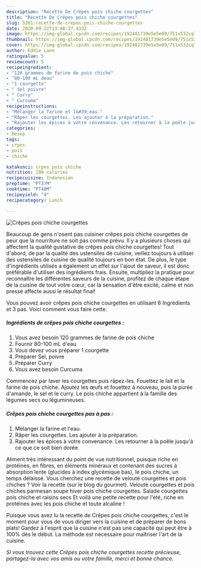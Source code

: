 ```yaml
---
description: "Recette De Crêpes pois chiche courgettes"
title: "Recette De Crêpes pois chiche courgettes"
slug: 5201-recette-de-crepes-pois-chiche-courgettes
date: 2020-09-22T13:48:27.433Z
image: https://img-global.cpcdn.com/recipes/192481739e5e5e09/751x532cq70/crepes-pois-chiche-courgettes-photo-principale-de-la-recette.jpg
thumbnail: https://img-global.cpcdn.com/recipes/192481739e5e5e09/751x532cq70/crepes-pois-chiche-courgettes-photo-principale-de-la-recette.jpg
cover: https://img-global.cpcdn.com/recipes/192481739e5e5e09/751x532cq70/crepes-pois-chiche-courgettes-photo-principale-de-la-recette.jpg
author: Eddie Lane
ratingvalue: 5
reviewcount: 5
recipeingredient:
- "120 grammes de farine de pois chiche"
- "80-100 mL deau"
- "1 courgette"
- " Sel poivre"
- " Curry"
- " Curcuma"
recipeinstructions:
- "Mélanger la farine et l&#39;eau."
- "Râper les courgettes. Les ajouter à la préparation."
- "Rajouter les épices à votre convenance. Les retourner à la poêle jusqu&#39;à ce que ce soit bien dorée"
categories:
- Resep
tags:
- crpes
- pois
- chiche

katakunci: crpes pois chiche 
nutrition: 299 calories
recipecuisine: Indonesian
preptime: "PT37M"
cooktime: "PT40M"
recipeyield: "4"
recipecategory: Lunch

---
```



![Crêpes pois chiche courgettes](https://img-global.cpcdn.com/recipes/192481739e5e5e09/751x532cq70/crepes-pois-chiche-courgettes-photo-principale-de-la-recette.jpg)

Beaucoup de gens n'osent pas cuisiner crêpes pois chiche courgettes de peur que la nourriture ne soit pas comme prévu. Il y a plusieurs choses qui affectent la qualité gustative de crêpes pois chiche courgettes! Tout d'abord, de par la qualité des ustensiles de cuisine, veillez toujours à utiliser des ustensiles de cuisine de qualité toujours en bon état. De plus, le type d'ingrédients utilisés a également un effet sur l'ajout de saveur, il est donc préférable d'utiliser des ingrédients frais. Ensuite, multipliez la pratique pour reconnaître les différentes saveurs de la cuisine, profitez de chaque étape de la cuisine de tout votre cœur, car la sensation d'être excité, calme et non pressé affecte aussi le résultat final!

<!--inarticleads1-->

Vous pouvez avoir crêpes pois chiche courgettes en utilisant 6 Ingrédients et 3 pas. Voici comment vous faire cette.

##### Ingrédients de crêpes pois chiche courgettes :

1. Vous avez besoin 120 grammes de farine de pois chiche
1. Fournir 80-100 mL d&#39;eau
1. Vous devez vous préparer 1 courgette
1. Préparer  Sel, poivre
1. Préparer  Curry
1. Vous avez besoin  Curcuma


Commencez par laver les courgettes puis râpez-les. Fouettez le lait et la farine de pois chiche. Ajoutez les œufs et fouettez à nouveau, puis la purée d&#39;amande, le sel et le curry. Le pois chiche appartient à la famille des légumes secs ou légumineuses. 

<!--inarticleads2-->

##### Crêpes pois chiche courgettes pas à pas :

1. Mélanger la farine et l&#39;eau.
1. Râper les courgettes. Les ajouter à la préparation.
1. Rajouter les épices à votre convenance. Les retourner à la poêle jusqu&#39;à ce que ce soit bien dorée


Aliment très intéressant du point de vue nutritionnel, puisque riche en protéines, en fibres, en éléments minéraux et contenant des sucres à absorption lente (glucides à index glycémique bas), le pois chiche, un temps délaissé. Vous cherchez une recette de velouté courgettes et pois chiches ? Voir la recette (sur le blog du gourmet). Velouté courgettes et pois chiches parmesan soupe hiver pois chiche courgettes. Salade courgettes pois chiche et raisins secs Et voilà une petite recette pour l&#39;été, riche en protéines avec les pois chiche et toute alcaline ! 

<!--inarticleads1-->

<p>
Puisque vous avez lu la recette de Crêpes pois chiche courgettes, c'est le moment pour vous de vous diriger vers la cuisine et de préparer de bons plats! Gardez à l'esprit que la cuisine n'est pas une capacité qui peut être à 100% dès le début. La méthode est nécessaire pour maîtriser l'art de la cuisine.
</p>

<p>
<i>Si vous trouvez cette Crêpes pois chiche courgettes recette précieuse, partagez-la avec vos amis ou votre famille, merci et bonne chance.</i>
</p>
